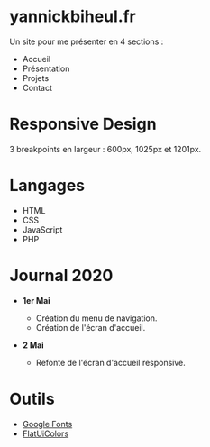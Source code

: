 # yannickbiheul.fr

Un site pour me présenter en 4 sections :

* Accueil
* Présentation
* Projets
* Contact

# Responsive Design

3 breakpoints en largeur : 600px, 1025px et 1201px.


# Langages

* HTML
* CSS
* JavaScript
* PHP

# Journal 2020

* **1er Mai**
    * Création du menu de navigation.
    * Création de l'écran d'accueil.

* **2 Mai**
    * Refonte de l'écran d'accueil responsive.

# Outils

* [Google Fonts](https://fonts.google.com/)
* [FlatUiColors](https://flatuicolors.com/)
